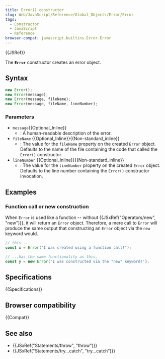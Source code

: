 ```yaml
---
title: Error() constructor
slug: Web/JavaScript/Reference/Global_Objects/Error/Error
tags:
  - Constructor
  - JavaScript
  - Reference
browser-compat: javascript.builtins.Error.Error
---
```


{{JSRef}}

The **`Error`** constructor creates an
error object.

## Syntax

```js
new Error();
new Error(message);
new Error(message, fileName);
new Error(message, fileName, lineNumber);
```

### Parameters

- `message`{{Optional_Inline}}
  - : A human-readable description of the error.
- `fileName` {{Optional_Inline}}{{Non-standard_inline}}
  - : The value for the `fileName` property on the created
    `Error` object. Defaults to the name of the file containing the code that
    called the `Error()` constructor.
- `lineNumber` {{Optional_Inline}}{{Non-standard_inline}}
  - : The value for the `lineNumber` property on the created
    `Error` object. Defaults to the line number containing the
    `Error()` constructor invocation.

## Examples

### Function call or new construction

When `Error` is used like a function -- without {{JSxRef("Operators/new",
  "new")}}, it will return an `Error` object. Therefore, a mere call to
`Error` will produce the same output that constructing an `Error`
object via the `new` keyword would.

```js
// this...
const x = Error("I was created using a function call!");

// ...has the same functionality as this.
const y = new Error('I was constructed via the "new" keyword!');
```

## Specifications

{{Specifications}}

## Browser compatibility

{{Compat}}

## See also

- {{JSxRef("Statements/throw", "throw")}}
- {{JSxRef("Statements/try...catch", "try...catch")}}
